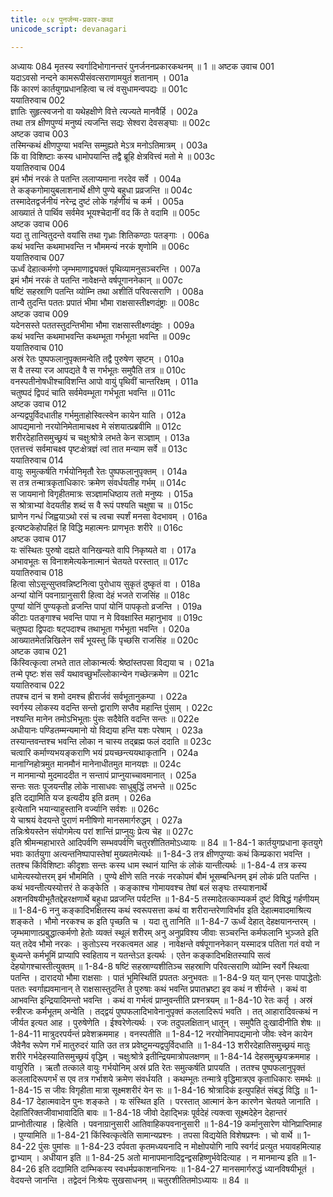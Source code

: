 ```yaml
---
title: ०८४ पुनर्जन्म-प्रकार-कथा
unicode_script: devanagari

---
```



अध्यायः 084
मृतस्य स्वर्गादिभोगानन्तरं पुनर्जननप्रकारकथनम् ॥ 1 ॥
अष्टक उवाच 	001  
यदाऽवसो नन्दने कामरूपीसंवत्सराणामयुतं शतानाम् ।	001a  
किं कारणं कार्तयुगप्रधानहित्वा च त्वं वसुधामन्वपद्यः ॥	001c  
ययातिरुवाच 	002  
ज्ञातिः सुहृत्स्वजनो वा यथेहक्षीणे वित्ते त्यज्यते मानवैर्हि ।	002a  
तथा तत्र क्षीणपुण्यं मनुष्यं त्यजन्ति सद्यः सेश्वरा देवसङ्घाः ॥	002c  
अष्टक उवाच 	003  
तस्मिन्कथं क्षीणपुण्या भवन्ति सम्मुह्यते मेऽत्र मनोऽतिमात्रम् ।	003a  
किं वा विशिष्टाः कस्य धामोपयान्ति तद्वै ब्रूहि क्षेत्रवित्त्वं मतो मे ॥	003c  
ययातिरुवाच 	004  
इमं भौमं नरकं ते पतन्ति ललाप्यमाना नरदेव सर्वे ।	004a  
ते कङ्कगोमायुबलाशनार्थे क्षीणे पुण्ये बहुधा प्रव्रजन्ति ॥	004c  
तस्मादेतद्वर्जनीयं नरेन्द्र दुष्टं लोके गर्हणीयं च कर्म ।	005a  
आख्यातं ते पार्थिव सर्वमेव भूयश्चेदानीं वद किं ते वदामि ॥	005c  
अष्टक उवाच 	006  
यदा तु तान्वितुदन्ते वयांसि तथा गृध्राः शितिकण्ठाः पतङ्गाः ।	006a  
कथं भवन्ति कथमाभवन्ति न भौममन्यं नरकं शृणोमि ॥	006c  
ययातिरुवाच 	007  
ऊर्ध्वं देहात्कर्मणो जृम्भमाणाद्व्यक्तं पृथिव्यामनुसञ्चरन्ति ।	007a  
इमं भौमं नरकं ते पतन्ति नावेक्षन्ते वर्षपूगाननेकान् ॥	007c  
षष्टिं सहस्राणि पतन्ति व्योम्नि तथा अशीतिं परिवत्सराणि ।	008a  
तान्वै तुदन्ति पततः प्रपातं भीमा भौमा राक्षसास्तीक्ष्णदंष्ट्राः ॥	008c  
अष्टक उवाच 	009  
यदेनसस्ते पततस्तुदन्तिभीमा भौमा राक्षसास्तीक्ष्णदंष्ट्राः ।	009a  
कथं भवन्ति कथमाभवन्ति कथम्भूता गर्भभूता भवन्ति ॥	009c  
ययातिरुवाच 	010  
अस्रं रेतः पुष्पफलानुपृक्तमन्वेति तद्वै पुरुषेण सृष्टम् ।	010a  
स वै तस्या रज आपद्यते वै स गर्भभूतः समुपैति तत्र ॥	010c  
वनस्पतीनोषधीश्चाविशन्ति आपो वायुं पृथिवीं चान्तरिक्षम् ।	011a  
चतुष्पदं द्विपदं चाति सर्वमेवम्भूता गर्भभूता भवन्ति ॥	011c  
अष्टक उवाच 	012  
अन्यद्वपुर्विदधातीह गर्भमुताहोस्वित्स्वेन कायेन याति ।	012a  
आपद्यमानो नरयोनिमेतामाचक्ष्व मे संशयात्प्रब्रवीमि ॥	012c  
शरीरदेहातिसमुच्छ्रयं च चक्षुःश्रोत्रे लभते केन सञ्ज्ञाम् ।	013a  
एतत्तत्त्वं सर्वमाचक्ष्व पृष्टःक्षेत्रज्ञं त्वां तात मन्याम सर्वे ॥	013c  
ययातिरुवाच 	014  
वायुः समुत्कर्षति गर्भयोनिमृतौ रेतः पुष्पफलानुपृक्तम् ।	014a  
स तत्र तन्मात्रकृताधिकारः क्रमेण संवर्धयतीह गर्भम् ॥	014c  
स जायमानो विगृहीतमात्रः सञ्ज्ञामधिष्ठाय ततो मनुष्यः ।	015a  
स श्रोत्राभ्यां वेदयतीह शब्दं स वै रूपं पश्यति चक्षुषा च ॥	015c  
घ्राणेन गन्धं जिह्वयाऽथो रसं च त्वचा स्पर्शं मनसा वेदभावम् ।	016a  
इत्यष्टकेहोपहितं हि विद्धि महात्मनः प्राणभृतः शरीरे ॥	016c  
अष्टक उवाच 	017  
यः संस्थितः पुरुषो दह्यते वानिखन्यते वापि निकृष्यते वा ।	017a  
अभावभूतः स विनाशमेत्यकेनात्मानं चेतयते परस्तात् ॥	017c  
ययातिरुवाच 	018  
हित्वा सोऽसून्सुप्तवन्निष्टनित्वा पुरोधाय सुकृतं दुष्कृतं वा ।	018a  
अन्यां योनिं पवनाग्रानुसारी हित्वा देहं भजते राजसिंह ॥	018c  
पुण्यां योनिं पुण्यकृतो व्रजन्ति पापां योनिं पापकृतो व्रजन्ति ।	019a  
कीटाः पतङ्गाश्च भवन्ति पापा न मे विवक्षास्ति महानुभाव ॥	019c  
चतुष्पदा द्विपदाः षट्पदाश्च तथाभूता गर्भभूता भवन्ति ।	020a  
आख्यातमेतन्निखिलेन सर्वं भूयस्तु किं पृच्छसि राजसिंह ॥	020c  
अष्टक उवाच 	021  
किंस्वित्कृत्वा लभते तात लोकान्मर्त्यः श्रेष्ठांस्तपसा विद्यया च ।	021a  
तन्मे पृष्टः शंस सर्वं यथावच्छुभाँल्लोकान्येन गच्छेत्क्रमेण ॥	021c  
ययातिरुवाच 	022  
तपश्च दानं च शमो दमश्च ह्रीरार्जवं सर्वभूतानुकम्पा ।	022a  
स्वर्गस्य लोकस्य वदन्ति सन्तो द्वाराणि सप्तैव महान्ति पुंसाम् ।	022c  
नश्यन्ति मानेन तमोऽभिभूताः पुंसः सदैवेति वदन्ति सन्तः ॥	022e  
अधीयानः पण्डितम्मन्यमानो यो विद्यया हन्ति यशः परेषाम् ।	023a  
तस्यान्तवन्तश्च भवन्ति लोका न चास्य तद्ब्रह्म फलं ददाति ॥	023c  
चत्वारि कर्माण्यभयङ्कराणि भयं प्रयच्छन्त्ययथाकृतानि ।	024a  
मानाग्निहोत्रमुत मानमौनं मानेनाधीतमुत मानयज्ञः ॥	024c  
न मानमान्यो मुदमाददीत न सन्तापं प्राप्नुयाच्चावमानात् ।	025a  
सन्तः सतः पूजयन्तीह लोके नासाधवः साधुबुद्धिं लभन्ते ॥	025c  
इति दद्यामिति यज इत्यदीय इति व्रतम् ।	026a  
इत्येतानि भयान्याहुस्तानि वर्ज्यानि सर्वशः ॥	026c  
ये चाश्रयं वेदयन्ते पुराणं मनीषिणो मानसमार्गरुद्धम् ।	027a  
तन्निःश्रेयस्तेन संयोगमेत्य परां शान्तिं प्राप्नुयुः प्रेत्य चेह ॥	027c  
इति श्रीमन्महाभारते आदिपर्वणि सम्भवपर्वणि चतुरशीतितमोऽध्यायः ॥ 84 ॥
1-84-1 कार्तयुगप्रधाना कृतयुगे भवाः कार्तयुगा अत्यन्तनिष्पापास्तेषां मुख्यतमेत्यर्थः ॥ 1-84-3 तत्र क्षीणपुण्याः कथं किम्प्रकारा भवन्ति । ततश्च किंविशिष्टाः कीदृशाः सन्तः कस्य धाम स्थानं यान्ति कं लोकं यान्तीत्यर्थः ॥ 
1-84-4 तत्र कस्य धामेत्यस्योत्तरम् इमं भौममिति । पुण्ये क्षीणे सति नरकं नरकोपमं बौमं भूसम्बन्धिनम् इमं लोकं प्रति पतन्ति । कथं भवन्तीत्यस्योत्तरं ते कङ्केति । कङ्काश्च गोमायवश्च तेषां बलं सङ्घः तस्याशनार्थे अशनविषयीभूतैतद्देहरक्षणार्थे बहुधा प्रव्रजन्ति पर्यटन्ति ॥ 
1-84-5 तस्मादेतत्काम्यकर्म दुष्टं विषिद्धं गर्हणीयम् ॥
 1-84-6 ननु कङ्कादिभक्षितस्य कथं स्वरूपसत्ता कथं वा शरीरान्तरेणाविर्भाव इति देहात्मवादमाश्रित्य शङ्कते । भौमो नरकश्च क इति पृच्छति च । यदा तु तानिति ॥
 1-84-7 ऊर्ध्वं देहात् देहक्षयानन्तरम् । जृम्भमाणात्प्रबुद्धात्कर्मणो हेतोः व्यक्तं स्थूलं शरीरम् अनु अनुप्रविश्य जीवाः सञ्चरन्ति कर्मफलानि भुञ्जते इति यत् तदेव भौमो नरकः । कुतोऽस्य नरकत्वमत आह । नावेक्षन्ते वर्षपूगाननेकान् यस्मादत्र पतिता गतं वयो न बुध्यन्ते कर्मभूमिं प्राप्यापि स्वहिताय न यतन्तेऽत इत्यर्थः । एतेन कङ्कादिभक्षितस्यापि सत्वं देहयोगश्चास्तीत्युक्तम् ॥ 
1-84-8 षष्टिं सहस्राण्यशीतिञ्च सहस्राणि परिवत्सराणि व्योम्नि स्वर्गे स्थित्वा पतन्ति । दारादयो भौमा राक्षसाः । पातं भूमिस्थितिं प्रपततः अनुभवतः ॥ 
1-84-9 यत् यान् एनसः पापाद्धेतोः पततः स्वर्गाह्यवमानान् ते राक्षसास्तुदन्ति ते पुरुषाः कथं भवन्ति प्रपातभ्रष्टा इव कथं न शीर्यन्ते । कथं वा आभवन्ति इन्द्रियादिमन्तो भवन्ति । कथं वा गर्भत्वं प्राप्नुवन्तीति प्रश्नत्रयम् ॥
 1-84-10 रेतः कर्तृ । अस्रं स्त्रीरजः कर्मभूतम् अन्वेति । तद्द्वयं पुष्पफलादिभावेनानुपृक्तं कललादिरूपं भवति । तत् आहारादिवत्कथं न जीर्यत इत्यत आह । पुरुषेणेति । ईश्वरेणेत्यर्थः । रजः तदुपलक्षितान् धातून् । समुपैति दुःखादीनीति शेषः ॥ 
1-84-11 मात्रुदरपर्यन्तं प्रवेशक्रममाह । वनस्पतीति ॥ 
1-84-12 नरयोनिमापद्यमानो जीवः स्वेन कायेन जैवेनैव रूपेण गर्भं मातुरुदरं याति उत तत्र प्रवेष्टुमन्यद्वपुर्विदधाति ॥ 
1-84-13 शरीरदेहातिसमुच्छ्रयं मातुः शरीरे गर्भदेहस्यातिसमुच्छ्रयं वृद्धिम् । चक्षुःश्रोत्रे इतीन्द्रियमात्रोपलक्षणम् ॥ 
1-84-14 देहसमुच्छ्रयक्रममाह । वायुरिति । ऋतौ तत्काले वायुः गर्भयोनिम् अस्रं प्रति रेतः समुत्कर्षति प्रापयति । ततश्च पुष्पफलानुपृक्तं कललादिरूपगर्भं स एव तत्र गर्भाशये क्रमेण संवर्धयति । कथम्भूतः तन्मात्रे वृद्धिमात्रएव कृताधिकारः समर्थः ॥ 
1-84-15 स जीवः विगृहीता मात्रा सूक्ष्मशरीरं येन सः ॥ 
1-84-16 श्रोत्रादिकं इत्युपहितं संबद्धं विद्धि ॥ 
1-84-17 देहात्मवादेन पुनः शङ्कते । यः संस्थित इति । परस्तात् आत्मानं केन कारणेन चेतयते जानाति । देहातिरिक्तजीवाभावादिति बावः ॥ 
1-84-18 जीवो देहाद्भिन्नः पूर्वदेहं त्यक्त्वा सूक्ष्मदेहेन देहान्तरं प्राप्नोतीत्याह । हित्वेति । पवनाग्रानुसारी आतिवाहिकपवनानुसारी ॥ 
1-84-19 कर्मानुसारेण योनिप्राप्तिमाह । पुण्यामिति ॥
 1-84-21 किंस्वित्कृत्वेति सामान्यप्रश्नः । तपसा विद्ययेति विशेषप्रश्नः । चो वार्थे ॥ 1-84-22 पुंसः पुमांसः ॥ 
1-84-23 दर्पवता कृतमध्ययनादि न मोक्षोपयोगि नापि स्वर्गदं प्रत्युत भयावहमित्याह द्वाभ्याम् । अधीयान इति ॥
 1-84-25 अतो मानापमानादिद्वन्द्वसहिष्णुर्भवेदित्याह । न मानमान्य इति ॥ 1-84-26 इति दद्यामिति दाम्भिकस्य स्वधर्मप्रकाशनाभिनयः ॥ 
1-84-27 मानसमार्गरुद्धं ध्यानविषयीभूतं । वेदयन्ते जानन्ति । तद्वेदनं निःश्रेयः सुखसाधनम् ॥ चतुरशीतितमोऽध्यायः ॥ 84 ॥